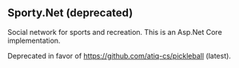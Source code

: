 ## Sporty.Net (deprecated)
Social network for sports and recreation. This is an Asp.Net Core implementation.

Deprecated in favor of https://github.com/atiq-cs/pickleball (latest).